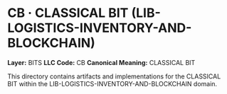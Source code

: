 # CB · CLASSICAL BIT (LIB-LOGISTICS-INVENTORY-AND-BLOCKCHAIN)

**Layer:** BITS
**LLC Code:** CB
**Canonical Meaning:** CLASSICAL BIT

This directory contains artifacts and implementations for the CLASSICAL BIT within the LIB-LOGISTICS-INVENTORY-AND-BLOCKCHAIN domain.
